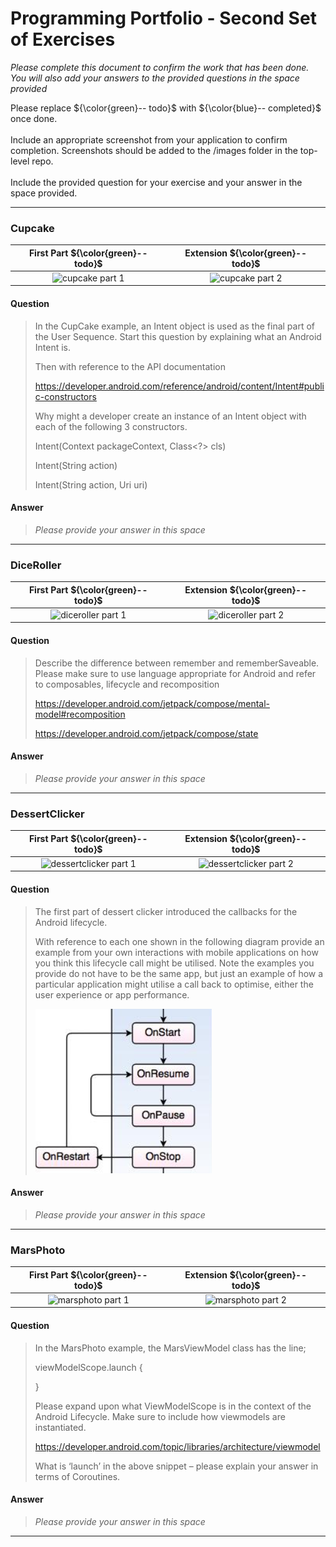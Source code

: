 # Programming Portfolio - Second Set of Exercises


*Please complete this document to confirm the work that has been done. You will also add your answers to the provided 
questions in the space provided*

Please replace ${\color{green}-- todo}$ with ${\color{blue}-- completed}$ once done.\
\
Include an appropriate screenshot from your application to confirm completion. Screenshots should be added to 
the /images folder in the top-level repo.\
\
Include the provided question for your exercise and your answer in the space provided.

---

### Cupcake ###

|   **First Part ${\color{green}-- todo}$**   |   **Extension ${\color{green}-- todo}$**    |
|:-------------------------------------------:|:-------------------------------------------:|
| ![cupcake part 1](./images/placeholder.jpg) | ![cupcake part 2](./images/placeholder.jpg) |


#### Question ####
> In the CupCake example, an Intent object is used as the final part of the User Sequence. Start this 
> question by explaining what an Android Intent is.
> 
> Then with reference to the API documentation
> 
> https://developer.android.com/reference/android/content/Intent#public-constructors
> 
> Why might a developer create an instance of an Intent object with each 
> of the following 3 constructors.
> 
> Intent(Context packageContext, Class<?> cls) 
> 
> Intent(String action) 
> 
> Intent(String action, Uri uri) 
> 


#### Answer ####
> *Please provide your answer in this space*
> 
> 
> 
> 

---
### DiceRoller ###

|    **First Part ${\color{green}-- todo}$**     |     **Extension ${\color{green}-- todo}$**     |
|:----------------------------------------------:|:----------------------------------------------:|
| ![diceroller part 1](./images/placeholder.jpg) | ![diceroller part 2](./images/placeholder.jpg) |


#### Question ####
> Describe the difference between remember and rememberSaveable. Please make sure to use 
> language appropriate for Android and refer to composables, lifecycle and recomposition
> 
> https://developer.android.com/jetpack/compose/mental-model#recomposition 
> 
> https://developer.android.com/jetpack/compose/state 
>  

#### Answer ####
> *Please provide your answer in this space*
> 
> 
> 
> 

---

### DessertClicker ###

|      **First Part ${\color{green}-- todo}$**       |       **Extension ${\color{green}-- todo}$**       |
|:--------------------------------------------------:|:--------------------------------------------------:|
| ![dessertclicker part 1](./images/placeholder.jpg) | ![dessertclicker part 2](./images/placeholder.jpg) |


#### Question ####
> The first part of dessert clicker introduced the callbacks for the Android lifecycle.
> 
> With reference to each one shown in the following diagram provide an example from your own interactions with
> mobile applications on how you think this lifecycle call might be utilised. Note the examples you provide
> do not have to be the same app, but just an example of how a particular application might utilise a call back 
> to optimise, either the user experience or app performance.
> 
> ![lifecycle - mini version ](./images/lifecycle.png)
> 

#### Answer ####
> *Please provide your answer in this space*
> 
> 
> 
> 

---

### MarsPhoto ###

|    **First Part ${\color{green}-- todo}$**    |    **Extension ${\color{green}-- todo}$**     |
|:---------------------------------------------:|:---------------------------------------------:|
| ![marsphoto part 1](./images/placeholder.jpg) | ![marsphoto part 2](./images/placeholder.jpg) |


#### Question ####
> In the MarsPhoto example, the MarsViewModel class has the line; 
>
>viewModelScope.launch {  
>
>} 
>
>Please expand upon what ViewModelScope is in the context of the Android 
> Lifecycle. Make sure to include how viewmodels are instantiated. 
>
>https://developer.android.com/topic/libraries/architecture/viewmodel 
>
>What is ‘launch’ in the above snippet – please explain your answer in 
> terms of Coroutines.  

#### Answer ####
> *Please provide your answer in this space*
> 
> 
> 
> 

---

